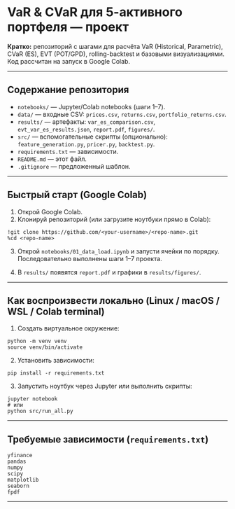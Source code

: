 # VaR & CVaR для 5-активного портфеля — проект

**Кратко:** репозиторий с шагами для расчёта VaR (Historical, Parametric), CVaR (ES), EVT (POT/GPD), rolling-backtest и базовыми визуализациями. Код рассчитан на запуск в Google Colab.

---

## Содержание репозитория

* `notebooks/` — Jupyter/Colab notebooks (шаги 1–7).
* `data/` — входные CSV: `prices.csv`, `returns.csv`, `portfolio_returns.csv`.
* `results/` — артефакты: `var_es_comparison.csv`, `evt_var_es_results.json`, `report.pdf`, `figures/`.
* `src/` — вспомогательные скрипты (опционально): `feature_generation.py`, `pricer.py`, `backtest.py`.
* `requirements.txt` — зависимости.
* `README.md` — этот файл.
* `.gitignore` — предложенный шаблон.

---

## Быстрый старт (Google Colab)

1. Открой Google Colab.
2. Клонируй репозиторий (или загрузите ноутбуки прямо в Colab):

```
!git clone https://github.com/<your-username>/<repo-name>.git
%cd <repo-name>
```

3. Открой `notebooks/01_data_load.ipynb` и запусти ячейки по порядку. Последовательно выполнены шаги 1–7 проекта.

4. В `results/` появятся `report.pdf` и графики в `results/figures/`.

---

## Как воспроизвести локально (Linux / macOS / WSL / Colab terminal)

1. Создать виртуальное окружение:

```
python -m venv venv
source venv/bin/activate
```

2. Установить зависимости:

```
pip install -r requirements.txt
```

3. Запустить ноутбук через Jupyter или выполнить скрипты:

```
jupyter notebook
# или
python src/run_all.py
```

---

## Требуемые зависимости (`requirements.txt`)

```
yfinance
pandas
numpy
scipy
matplotlib
seaborn
fpdf
```

---




